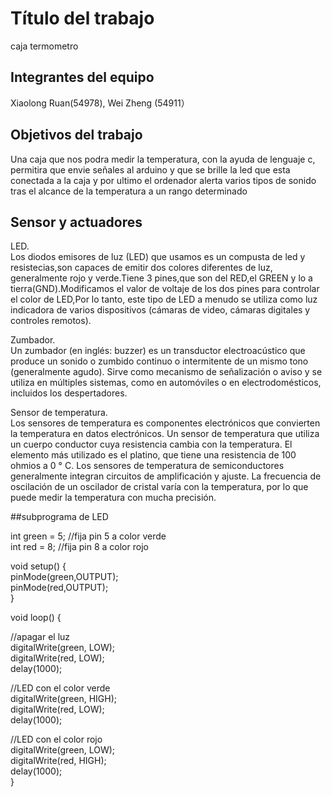 # Título del trabajo

caja termometro

## Integrantes del equipo
Xiaolong Ruan(54978), Wei Zheng (54911）

## Objetivos del trabajo

Una caja que nos podra medir la temperatura, con la ayuda de lenguaje c, permitira que envie señales al arduino y que se brille la led que esta conectada a la caja y por ultimo el ordenador alerta varios tipos de sonido tras el alcance de la temperatura a un rango determinado

## Sensor y actuadores

LED.   
Los diodos emisores de luz (LED) que usamos es un compusta de led y resistecias,son capaces de emitir dos colores diferentes de luz, generalmente rojo y verde.Tiene 3 pines,que son del RED,el GREEN y lo a tierra(GND).Modificamos el valor de voltaje de los dos pines para controlar el color de LED,Por lo tanto, este tipo de LED a menudo se utiliza como luz indicadora de varios dispositivos (cámaras de video, cámaras digitales y controles remotos).

Zumbador.   
Un zumbador (en inglés: buzzer) es un transductor electroacústico que produce un sonido o zumbido continuo o intermitente de un mismo tono (generalmente agudo). Sirve como mecanismo de señalización o aviso y se utiliza en múltiples sistemas, como en automóviles o en electrodomésticos, incluidos los despertadores.

Sensor de temperatura.    
Los sensores de temperatura es componentes electrónicos que convierten la temperatura en datos electrónicos. Un sensor de temperatura que utiliza un cuerpo conductor cuya resistencia cambia con la temperatura. El elemento más utilizado es el platino, que tiene una resistencia de 100 ohmios a 0 ° C. Los sensores de temperatura de semiconductores generalmente integran circuitos de amplificación y ajuste. La frecuencia de oscilación de un oscilador de cristal varía con la temperatura, por lo que puede medir la temperatura con mucha precisión.

##subprograma de LED   


int green = 5; //fija pin 5 a color verde     
int red = 8; //fija pin 8 a color rojo   

void setup() {   
  pinMode(green,OUTPUT);   
  pinMode(red,OUTPUT);   
}

void loop() {

  //apagar el luz   
  digitalWrite(green, LOW);  
  digitalWrite(red, LOW);  
  delay(1000); 

   //LED con el color verde   
  digitalWrite(green, HIGH);  
  digitalWrite(red, LOW);  
  delay(1000); 

  //LED con el color rojo   
  digitalWrite(green, LOW);  
  digitalWrite(red, HIGH);  
  delay(1000);   
}
